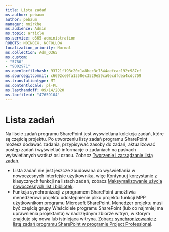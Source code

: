 ```yaml
---
title: Lista zadań
ms.author: pebaum
author: pebaum
manager: mnirkhe
ms.audience: Admin
ms.topic: article
ms.service: o365-administration
ROBOTS: NOINDEX, NOFOLLOW
localization_priority: Normal
ms.collection: Adm_O365
ms.custom:
- "5780"
- "9002971"
ms.openlocfilehash: 93721f193c20c1a8bec3c7344aefcac192c987cf
ms.sourcegitcommit: c6692ce0fa1358ec3529e59ca0ecdfdea4cdc759
ms.translationtype: MT
ms.contentlocale: pl-PL
ms.lasthandoff: 09/14/2020
ms.locfileid: "47659104"
---
```

# <a name="task-list"></a>Lista zadań

Na liście zadań programu SharePoint jest wyświetlana kolekcja zadań, które są częścią projektu. Po utworzeniu listy zadań programu SharePoint możesz dodawać zadania, przypisywać zasoby do zadań, aktualizować postęp zadań i wyświetlać informacje o zadaniach na paskach wyświetlanych wzdłuż osi czasu. Zobacz [Tworzenie i zarządzanie listą zadań](https://support.microsoft.com/office/466ad207-46fd-4c77-9af1-41bc23cec21a).  

-   Lista zadań nie jest jeszcze zbudowana do wyświetlania w nowoczesnych interfejsie użytkownika, więc Kontynuuj korzystanie z klasycznych funkcji na listach zadań, zobacz [Maksymalizowanie użycia nowoczesnych list i bibliotek](https://docs.microsoft.com/sharepoint/dev/transform/modernize-userinterface-lists-and-libraries).
-   Funkcja synchronizacji z programem SharePoint umożliwia menedżerowi projektu udostępnienie pliku projektu funkcji MPP użytkownikom programu Microsoft SharePoint. Menedżer projektu musi być częścią grupy Właściciele programu SharePoint (lub co najmniej ma uprawnienia projektanta) w nadrzędnym zbiorze witryn, w którym znajduje się nowa lub istniejąca witryna. Zobacz [synchronizowanie z listą zadań programu SharePoint w programie Project Professional](https://docs.microsoft.com/office/troubleshoot/project/sync-with-tasks-from-project).